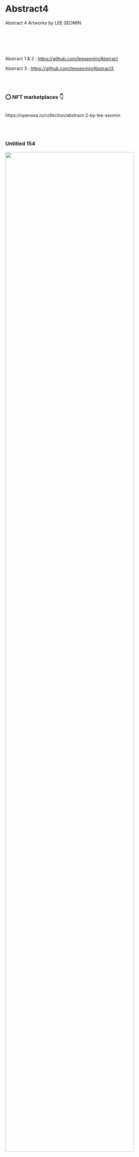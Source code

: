 # Abstract4
Abstract 4 Artworks by LEE SEOMIN

 <br/><br/>
 
  <br/><br/>
Abstract 1 & 2 : https://github.com/leeseomin/Abstract

Abstract 3 : https://github.com/leeseomin/Abstract3 


 <br/><br/>
 
 ### :o: NFT marketplaces  :point_down:


 <br/>
https://opensea.io/collection/abstract-2-by-lee-seomin

 <br/><br/>
 
 
 ### Untitled 154

 <img src="https://github.com/leeseomin/Abstract3/blob/main/art/Untitled154.png" width="90%">    
 
 <br/><br/>
 
 
 
 
 ### Author and Creator
 
 LEE SEOMIN
 
 https://linktr.ee/techne_0_1
   <br/> 
 https://github.com/leeseomin 
  <br/> 
 https://twitter.com/Techne_0_1
 <br/><br/>
 
